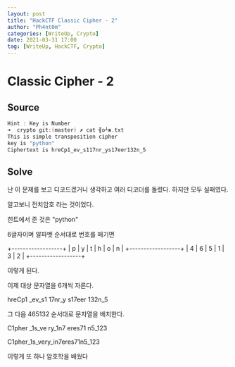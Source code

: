 ```yaml
---
layout: post
title: "HackCTF Classic Cipher - 2"
author: "Ph4nt0m"
categories: [WriteUp, Crypto]
date: 2021-03-31 17:00
tag: [WriteUp, HackCTF, Crypto]
---
```


# Classic Cipher - 2

## Source

```c
Hint : Key is Number
➜  crypto git:(master) ✗ cat ╣о┴ж.txt
This is simple transposition cipher
key is "python"
Ciphertext is hreCp1_ev_s117nr_ys17eer132n_5

```

## Solve

난 이 문제를 보고 디코드겠거니 생각하고 여러 디코더를 돌렸다. 하지만 모두 실패였다.

알고보니 전치암호 라는 것이었다.

힌트에서 준 것은 "python"

6글자이며 알파벳 순서대로 번호를 매기면

+------------------+
| p | y | t | h | o | n |
+------------------+
| 4 | 6 | 5 | 1 | 3 | 2 |
+------------------+

이렇게 된다.

이제 대상 문자열을 6개씩 자른다.

hreCp1 _ev_s1 17nr_y s17eer 132n_5

그 다음 465132 순서대로 문자열을 배치한다.

C1pher _1s_ve ry_1n7 eres71 n5_123

C1pher_1s_very_in7eres71n5_123

이렇게 또 하나 암호학을 배웠다